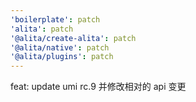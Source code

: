 ```yaml
---
'boilerplate': patch
'alita': patch
'@alita/create-alita': patch
'@alita/native': patch
'@alita/plugins': patch
---
```


feat: update umi rc.9 并修改相对的 api 变更
